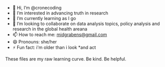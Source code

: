 - 👋 Hi, I’m @cronecoding
- 👀 I’m interested in advancing truth in research
- 🌱 I’m currently learning as I go
- 💞️ I’m looking to collaborate on data analysis topics, policy analysis and research in the global health areana 
- 📫 How to reach me: midgrabens@gmail.com
- 😄 Pronouns: she/her
- ⚡ Fun fact: i'm older than i look *and act

<!---
cronecoding/cronecoding is a ✨ special ✨ repository because its `README.md` (this file) appears on your GitHub profile.
You can click the Preview link to take a look at your changes.
--->

These files are my raw learning curve. Be kind. Be helpful. 
